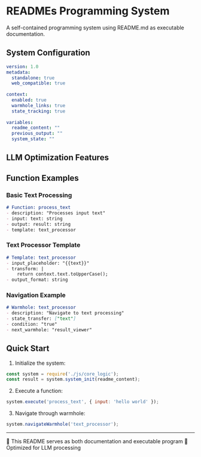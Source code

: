 # READMEs Programming System

A self-contained programming system using README.md as executable documentation.

## System Configuration
```yaml
version: 1.0
metadata:
  standalone: true
  web_compatible: true
  
context:
  enabled: true
  warmhole_links: true
  state_tracking: true
  
variables:
  readme_content: ""
  previous_output: ""
  system_state: ""
```

## LLM Optimization Features

## Function Examples

### Basic Text Processing
```markdown
# Function: process_text
- description: "Processes input text"
- input: text: string
- output: result: string
- template: text_processor
```

### Text Processor Template
```markdown
# Template: text_processor
- input_placeholder: "{{text}}"
- transform: |
    return context.text.toUpperCase();
- output_format: string
```

### Navigation Example
```markdown
# Warmhole: text_processor
- description: "Navigate to text processing"
- state_transfer: ["text"]
- condition: "true"
- next_warmhole: "result_viewer"
```

## Quick Start

1. Initialize the system:
```javascript
const system = require('./js/core_logic');
const result = system.system_init(readme_content);
```

2. Execute a function:
```javascript
system.execute('process_text', { input: 'hello world' });
```

3. Navigate through warmhole:
```javascript
system.navigateWarmhole('text_processor');
```

---
📝 This README serves as both documentation and executable program
🤖 Optimized for LLM processing